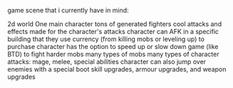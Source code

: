 game scene that i currently have in mind:

2d world
One main character
tons of generated fighters
cool attacks and effects made for the character's attacks
character can AFK in a specific building that they use currency (from killing mobs or leveling up) to purchase 
character has the option to speed up or slow down game (like BTD) to fight harder mobs
many types of mobs
many types of character attacks: mage, melee, special abilities
character can also jump over enemies with a special boot
skill upgrades, armour upgrades, and weapon upgrades

